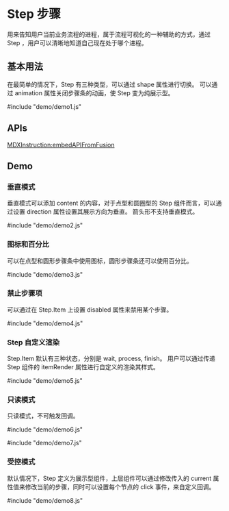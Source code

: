 # Step 步骤

用来告知用户当前业务流程的进程，属于流程可视化的一种辅助的方式，通过 Step ，用户可以清晰地知道自己现在处于哪个进程。


## 基本用法

在最简单的情况下，Step 有三种类型，可以通过 shape 属性进行切换。
可以通过 animation 属性关闭步骤条的动画，使 Step 变为纯展示型。

#include "demo/demo1.js"



## APIs

[MDXInstruction:embedAPIFromFusion](https://github.com/alibaba-fusion/next/blob/master/docs/step/index.md)

## Demo


### 垂直模式 

垂直模式可以添加 content 的内容，对于点型和圆圈型的 Step 组件而言，可以通过设置 direction 属性设置其展示方向为垂直。 箭头形不支持垂直模式。

#include "demo/demo2.js"

### 图标和百分比

可以在点型和圆形步骤条中使用图标，圆形步骤条还可以使用百分比。

#include "demo/demo3.js"

### 禁止步骤项

可以通过在 Step.Item 上设置 disabled 属性来禁用某个步骤。

#include "demo/demo4.js"

### Step 自定义渲染

Step.Item 默认有三种状态，分别是 wait, process, finish。 用户可以通过传递 Step 组件的 itemRender 属性进行自定义的渲染其样式。

#include "demo/demo5.js"

### 只读模式

只读模式，不可触发回调。

#include "demo/demo6.js"

#include "demo/demo7.js"

### 受控模式

默认情况下，Step 定义为展示型组件，上层组件可以通过修改传入的 current 属性值来修改当前的步骤，同时可以设置每个节点的 click 事件，来自定义回调。

#include "demo/demo8.js"




